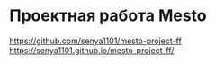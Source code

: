 # Проектная работа Mesto
https://github.com/senya1101/mesto-project-ff
https://senya1101.github.io/mesto-project-ff/